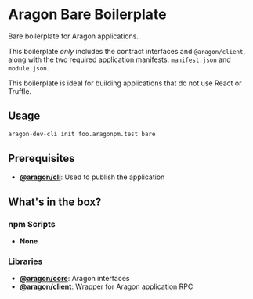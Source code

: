 # Aragon Bare Boilerplate

Bare boilerplate for Aragon applications.

This boilerplate *only* includes the contract interfaces and `@aragon/client`, along with the two required application manifests: `manifest.json` and `module.json`.

This boilerplate is ideal for building applications that do not use React or Truffle.

## Usage

```sh
aragon-dev-cli init foo.aragonpm.test bare
```

## Prerequisites

- [**@aragon/cli**](https://github.com/aragon/aragon-dev-cli): Used to publish the application

## What's in the box?

### npm Scripts

- **None**

### Libraries

- [**@aragon/core**](https://github.com/aragon/aragon-core): Aragon interfaces
- [**@aragon/client**](https://github.com/aragon/aragon.js/tree/master/packages/aragon-client): Wrapper for Aragon application RPC
